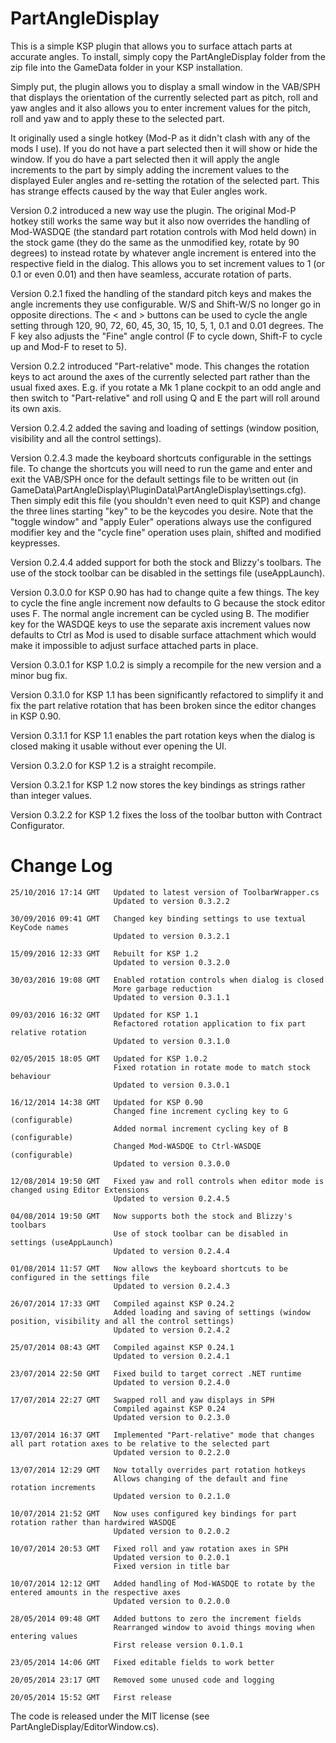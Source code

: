 PartAngleDisplay
================

This is a simple KSP plugin that allows you to surface attach parts at accurate angles.  To install, simply copy the PartAngleDisplay folder from the zip file into the GameData folder in your KSP installation.

Simply put, the plugin allows you to display a small window in the VAB/SPH that displays the orientation of the currently selected part as pitch, roll and yaw angles and it also allows you to enter increment values for the pitch, roll and yaw and to apply these to the selected part.

It originally used a single hotkey (Mod-P as it didn't clash with any of the mods I use). If you do not have a part selected then it will show or hide the window. If you do have a part selected then it will apply the angle increments to the part by simply adding the increment values to the displayed Euler angles and re-setting the rotation of the selected part.  This has strange effects caused by the way that Euler angles work.

Version 0.2 introduced a new way use the plugin.  The original Mod-P hotkey still works the same way but it also now overrides the handling of Mod-WASDQE (the standard part rotation controls with Mod held down) in the stock game (they do the same as the unmodified key, rotate by 90 degrees) to instead rotate by whatever angle increment is entered into the respective field in the dialog.  This allows you to set increment values to 1 (or 0.1 or even 0.01) and then have seamless, accurate rotation of parts.

Version 0.2.1 fixed the handling of the standard pitch keys and makes the angle increments they use configurable.  W/S and Shift-W/S no longer go in opposite directions.  The < and > buttons can be used to cycle the angle setting through 120, 90, 72, 60, 45, 30, 15, 10, 5, 1, 0.1 and 0.01 degrees.  The F key also adjusts the "Fine" angle control (F to cycle down, Shift-F to cycle up and Mod-F to reset to 5).

Version 0.2.2 introduced "Part-relative" mode.  This changes the rotation keys to act around the axes of the currently selected part rather than the usual fixed axes.  E.g. if you rotate a Mk 1 plane cockpit to an odd angle and then switch to "Part-relative" and roll using Q and E the part will roll around its own axis.

Version 0.2.4.2 added the saving and loading of settings (window position, visibility and all the control settings).

Version 0.2.4.3 made the keyboard shortcuts configurable in the settings file.  To change the shortcuts you will need to run the game and enter and exit the VAB/SPH once for the default settings file to be written out (in GameData\PartAngleDisplay\PluginData\PartAngleDisplay\settings.cfg).  Then simply edit this file (you shouldn't even need to quit KSP) and change the three lines starting "key" to be the keycodes you desire.  Note that the "toggle window" and "apply Euler" operations always use the configured modifier key and the "cycle fine" operation uses plain, shifted and modified keypresses.

Version 0.2.4.4 added support for both the stock and Blizzy's toolbars.  The use of the stock toolbar can be disabled in the settings file (useAppLaunch).

Version 0.3.0.0 for KSP 0.90 has had to change quite a few things.  The key to cycle the fine angle increment now defaults to G because the stock editor uses F.  The normal angle increment can be cycled using B.  The modifier key for the WASDQE keys to use the separate axis increment values now defaults to Ctrl as Mod is used to disable surface attachment which would make it impossible to adjust surface attached parts in place.

Version 0.3.0.1 for KSP 1.0.2 is simply a recompile for the new version and a minor bug fix.

Version 0.3.1.0 for KSP 1.1 has been significantly refactored to simplify it and fix the part relative rotation that has been broken since the editor changes in KSP 0.90.

Version 0.3.1.1 for KSP 1.1 enables the part rotation keys when the dialog is closed making it usable without ever opening the UI.

Version 0.3.2.0 for KSP 1.2 is a straight recompile.

Version 0.3.2.1 for KSP 1.2 now stores the key bindings as strings rather than integer values.

Version 0.3.2.2 for KSP 1.2 fixes the loss of the toolbar button with Contract Configurator.

Change Log
==========
	25/10/2016 17:14 GMT   Updated to latest version of ToolbarWrapper.cs
						   Updated to version 0.3.2.2

	30/09/2016 09:41 GMT   Changed key binding settings to use textual KeyCode names
						   Updated to version 0.3.2.1

	15/09/2016 12:33 GMT   Rebuilt for KSP 1.2
						   Updated to version 0.3.2.0

	30/03/2016 19:08 GMT   Enabled rotation controls when dialog is closed
	                       More garbage reduction
						   Updated to version 0.3.1.1

	09/03/2016 16:32 GMT   Updated for KSP 1.1
                           Refactored rotation application to fix part relative rotation
						   Updated to version 0.3.1.0

	02/05/2015 18:05 GMT   Updated for KSP 1.0.2
                           Fixed rotation in rotate mode to match stock behaviour
						   Updated to version 0.3.0.1

	16/12/2014 14:38 GMT   Updated for KSP 0.90
                           Changed fine increment cycling key to G (configurable)
						   Added normal increment cycling key of B (configurable)
						   Changed Mod-WASDQE to Ctrl-WASDQE (configurable)
						   Updated to version 0.3.0.0

	12/08/2014 19:50 GMT   Fixed yaw and roll controls when editor mode is changed using Editor Extensions
                           Updated to version 0.2.4.5

	04/08/2014 19:50 GMT   Now supports both the stock and Blizzy's toolbars
                           Use of stock toolbar can be disabled in settings (useAppLaunch)
                           Updated to version 0.2.4.4

	01/08/2014 11:57 GMT   Now allows the keyboard shortcuts to be configured in the settings file
                           Updated to version 0.2.4.3

	26/07/2014 17:33 GMT   Compiled against KSP 0.24.2
	                       Added loading and saving of settings (window position, visibility and all the control settings)
	                       Updated to version 0.2.4.2

	25/07/2014 08:43 GMT   Compiled against KSP 0.24.1
	                       Updated to version 0.2.4.1

	23/07/2014 22:50 GMT   Fixed build to target correct .NET runtime
	                       Updated to version 0.2.4.0

    17/07/2014 22:27 GMT   Swapped roll and yaw displays in SPH
                           Compiled against KSP 0.24
                           Updated version to 0.2.3.0

    13/07/2014 16:37 GMT   Implemented "Part-relative" mode that changes all part rotation axes to be relative to the selected part
                           Updated version to 0.2.2.0

    13/07/2014 12:29 GMT   Now totally overrides part rotation hotkeys
                           Allows changing of the default and fine rotation increments
                           Updated version to 0.2.1.0

    10/07/2014 21:52 GMT   Now uses configured key bindings for part rotation rather than hardwired WASDQE
                           Updated version to 0.2.0.2

    10/07/2014 20:53 GMT   Fixed roll and yaw rotation axes in SPH
                           Updated version to 0.2.0.1
                           Fixed version in title bar

    10/07/2014 12:12 GMT   Added handling of Mod-WASDQE to rotate by the entered amounts in the respective axes
                           Updated version to 0.2.0.0

    28/05/2014 09:48 GMT   Added buttons to zero the increment fields
                           Rearranged window to avoid things moving when entering values
                           First release version 0.1.0.1
    
    23/05/2014 14:06 GMT   Fixed editable fields to work better
    
    20/05/2014 23:17 GMT   Removed some unused code and logging
    
    20/05/2014 15:52 GMT   First release

The code is released under the MIT license (see PartAngleDisplay/EditorWindow.cs).
